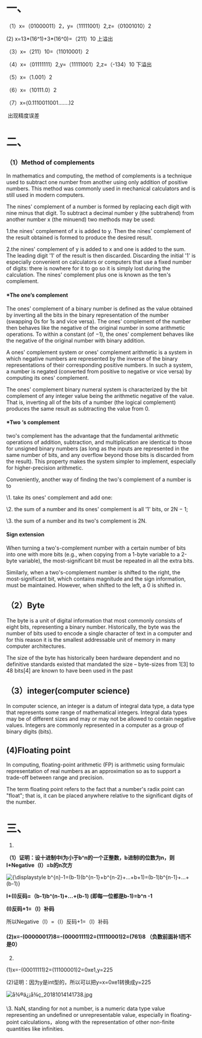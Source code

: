 # 一、

（1）x=（01000011）2，y=（11111001）2,z=（01001010）2 

 (2)  x=13*(16^1)+3*(16^0)=（211）10 上溢出

（3）x=（211）10=（11010001）2

（4）x=（01111111）2,y=（11111001）2,z=（-134）10 下溢出

（5）x=（1.001）2

（6）x=（10111.0）2

（7）x=(0.1110011001…….)2 

​     出现精度误差

 

# 二、

### （1）Method of complements

 

In mathematics and computing, the method of complements is a technique used to subtract one number from another using only addition of positive numbers. This method was commonly used in mechanical calculators and is still used in modern computers.

 

The nines' complement of a number is formed by replacing each digit with nine minus that digit. To subtract a decimal number y (the subtrahend) from another number x (the minuend) two methods may be used:

 

1.the nines' complement of x is added to y. Then the nines' complement of the result obtained is formed to produce the desired result.

 

2.the nines' complement of y is added to x and one is added to the sum. The leading digit '1' of the result is then discarded. Discarding the initial '1' is especially convenient on calculators or computers that use a fixed number of digits: there is nowhere for it to go so it is simply lost during the calculation. The nines' complement plus one is known as the ten's complement.

 

 

#### *The one’s complement

The ones' complement of a binary number is defined as the value obtained by inverting all the bits in the binary representation of the number (swapping 0s for 1s and vice versa). The ones' complement of the number then behaves like the negative of the original number in some arithmetic operations. To within a constant (of −1), the ones' complement behaves like the negative of the original number with binary addition. 

 

A ones' complement system or ones' complement arithmetic is a system in which negative numbers are represented by the inverse of the binary representations of their corresponding positive numbers. In such a system, a number is negated (converted from positive to negative or vice versa) by computing its ones' complement. 

 

The ones' complement binary numeral system is characterized by the bit complement of any integer value being the arithmetic negative of the value. That is, inverting all of the bits of a number (the logical complement) produces the same result as subtracting the value from 0.

#### *Two ‘s complement

two's complement has the advantage that the fundamental arithmetic operations of addition, subtraction, and multiplication are identical to those for unsigned binary numbers (as long as the inputs are represented in the same number of bits, and any overflow beyond those bits is discarded from the result). This property makes the system simpler to implement, especially for higher-precision arithmetic. 

 

Conveniently, another way of finding the two's complement of a number is to

\1.      take its ones' complement and add one:

\2.      the sum of a number and its ones' complement is all '1' bits, or 2N − 1;

\3.      the sum of a number and its two's complement is 2N.

 

 

#### Sign extension

When turning a two's-complement number with a certain number of bits into one with more bits (e.g., when copying from a 1-byte variable to a 2-byte variable), the most-significant bit must be repeated in all the extra bits.

Similarly, when a two's-complement number is shifted to the right, the most-significant bit, which contains magnitude and the sign information, must be maintained. However, when shifted to the left, a 0 is shifted in.

 

## （2）Byte

The byte is a unit of digital information that most commonly consists of eight bits, representing a binary number. Historically, the byte was the number of bits used to encode a single character of text in a computer and for this reason it is the smallest addressable unit of memory in many computer architectures.

 

The size of the byte has historically been hardware dependent and no definitive standards existed that mandated the size – byte-sizes from 1[3] to 48 bits[4] are known to have been used in the past

 

## （3）integer(computer science)

In computer science, an integer is a datum of integral data type, a data type that represents some range of mathematical integers. Integral data types may be of different sizes and may or may not be allowed to contain negative values. Integers are commonly represented in a computer as a group of binary digits (bits).

 

## (4)Floating point

In computing, floating-point arithmetic (FP) is arithmetic using formulaic representation of real numbers as an approximation so as to support a trade-off between range and precision.

The term floating point refers to the fact that a number's radix point  can "float"; that is, it can be placed anywhere relative to the significant digits of the number.

 

# 三、

1.

**（1）证明：设十进制中I为小于b^n的一个正整数，b进制I的位数为n，则I+Negative（I）=b的n次方**

 ![{\displaystyle b^{n}-1=(b-1)(b^{n-1}+b^{n-2}+...+b+1)=(b-1)b^{n-1}+...+(b-1)}](https://wikimedia.org/api/rest_v1/media/math/render/svg/f5ddbe8015de28f5f742fb47e01f8803970cc466)

**I+(I)反码=（b-1)b^(n-1)+...+(b-1)    (即每一位都是b-1)=b^n -1**

**(I)反码+1=（I）补码**

 所以Negative（I）=（I）反码+1=（I）补码



####  (2)x=-(00000017)8=-(00001111)2=(11110001)2=(761)8 （负数前面补1而不是0）



2.

(1)x=-(00011111)2=(11100001)2=0xe1,y=225

(2)证明：因为y是int型的，所以可以把y=x=0xe1转换成y=225



 ![å¾®ä¿¡å¾ç_20181014141738.jpg](https://github.com/beilineili/huangjzmhomework/blob/gh-pages/images/%E5%BE%AE%E4%BF%A1%E5%9B%BE%E7%89%87_20181014141738.jpg?raw=true)

\3. NaN, standing for not a number, is a numeric data type value representing an undefined or unrepresentable value, especially in floating-point calculations，along with the representation of other non-finite quantities like infinities.